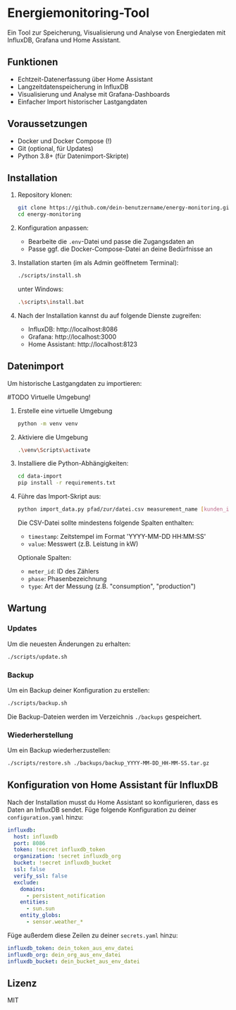 # Energiemonitoring-Tool

Ein Tool zur Speicherung, Visualisierung und Analyse von Energiedaten mit InfluxDB, Grafana und Home Assistant.

## Funktionen

- Echtzeit-Datenerfassung über Home Assistant
- Langzeitdatenspeicherung in InfluxDB
- Visualisierung und Analyse mit Grafana-Dashboards
- Einfacher Import historischer Lastgangdaten

## Voraussetzungen

- Docker und Docker Compose (!)
- Git (optional, für Updates)
- Python 3.8+ (für Datenimport-Skripte)

## Installation

1. Repository klonen:
   ```bash
   git clone https://github.com/dein-benutzername/energy-monitoring.git
   cd energy-monitoring
   ```

2. Konfiguration anpassen:
   - Bearbeite die `.env`-Datei und passe die Zugangsdaten an
   - Passe ggf. die Docker-Compose-Datei an deine Bedürfnisse an

3. Installation starten (im als Admin geöffnetem Terminal):
   ```bash
   ./scripts/install.sh
   ```
   unter Windows:
   ```bash
   .\scripts\install.bat
   ```

4. Nach der Installation kannst du auf folgende Dienste zugreifen:
   - InfluxDB: http://localhost:8086
   - Grafana: http://localhost:3000
   - Home Assistant: http://localhost:8123

## Datenimport

Um historische Lastgangdaten zu importieren:

#TODO Virtuelle Umgebung! 

1. Erstelle eine virtuelle Umgebung
   ```bash
   python -m venv venv
   ```

2. Aktiviere die Umgebung
   ```bash
   .\venv\Scripts\activate
   ```

3. Installiere die Python-Abhängigkeiten:
   ```bash
   cd data-import
   pip install -r requirements.txt
   ```

2. Führe das Import-Skript aus:
   ```bash
   python import_data.py pfad/zur/datei.csv measurement_name [kunden_id]
   ```

   Die CSV-Datei sollte mindestens folgende Spalten enthalten:
   - `timestamp`: Zeitstempel im Format 'YYYY-MM-DD HH:MM:SS'
   - `value`: Messwert (z.B. Leistung in kW)

   Optionale Spalten:
   - `meter_id`: ID des Zählers
   - `phase`: Phasenbezeichnung
   - `type`: Art der Messung (z.B. "consumption", "production")

## Wartung

### Updates

Um die neuesten Änderungen zu erhalten:

```bash
./scripts/update.sh
```

### Backup

Um ein Backup deiner Konfiguration zu erstellen:

```bash
./scripts/backup.sh
```

Die Backup-Dateien werden im Verzeichnis `./backups` gespeichert.

### Wiederherstellung

Um ein Backup wiederherzustellen:

```bash
./scripts/restore.sh ./backups/backup_YYYY-MM-DD_HH-MM-SS.tar.gz
```

## Konfiguration von Home Assistant für InfluxDB

Nach der Installation musst du Home Assistant so konfigurieren, dass es Daten an InfluxDB sendet. Füge folgende Konfiguration zu deiner `configuration.yaml` hinzu:

```yaml
influxdb:
  host: influxdb
  port: 8086
  token: !secret influxdb_token
  organization: !secret influxdb_org
  bucket: !secret influxdb_bucket
  ssl: false
  verify_ssl: false
  exclude:
    domains:
      - persistent_notification
    entities:
      - sun.sun
    entity_globs:
      - sensor.weather_*
```

Füge außerdem diese Zeilen zu deiner `secrets.yaml` hinzu:

```yaml
influxdb_token: dein_token_aus_env_datei
influxdb_org: dein_org_aus_env_datei
influxdb_bucket: dein_bucket_aus_env_datei
```

## Lizenz

MIT